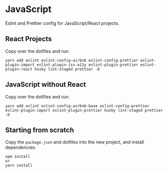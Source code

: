 # JavaScript

Eslint and Prettier config for JavaScript/React projects.

## React Projects

Copy over the dotfiles and run:

```
yarn add eslint eslint-config-airbnb eslint-config-prettier eslint-plugin-import eslint-plugin-jsx-a11y eslint-plugin-prettier eslint-plugin-react husky lint-staged prettier -D
```

## JavaScript without React

Copy over the dotfiles and run:

```
yarn add eslint eslint-config-airbnb-base eslint-config-prettier eslint-plugin-import eslint-plugin-prettier husky lint-staged prettier -D
```

## Starting from scratch

Copy the `package.json` and dotfiles into the new project, and install dependencies:

```
npm install
or
yarn install
```
